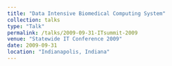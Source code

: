 ```yaml
---
title: "Data Intensive Biomedical Computing System"
collection: talks
type: "Talk"
permalink: /talks/2009-09-31-ITsummit-2009
venue: "Statewide IT Conference 2009"
date: 2009-09-31
location: "Indianapolis, Indiana"
---
```

